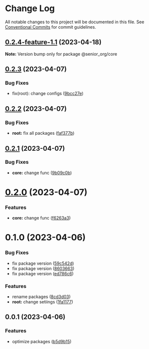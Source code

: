 # Change Log

All notable changes to this project will be documented in this file.
See [Conventional Commits](https://conventionalcommits.org) for commit guidelines.

## [0.2.4-feature-1.1](https://github.com/SeniorIgor/lerna-monorepo/compare/@senior_org/core@0.2.4-feature-1.0...@senior_org/core@0.2.4-feature-1.1) (2023-04-18)

**Note:** Version bump only for package @senior_org/core





## [0.2.3](https://github.com/SeniorIgor/lerna-monorepo/compare/@senior_org/core@0.2.2...@senior_org/core@0.2.3) (2023-04-07)


### Bug Fixes

* fix(root): change configs ([9bcc27e](https://github.com/SeniorIgor/lerna-monorepo/commit/9bcc27eb89fed0f1b70cdffedbc89481371debd6))





## [0.2.2](https://github.com/SeniorIgor/lerna-monorepo/compare/@senior_org/core@0.2.1...@senior_org/core@0.2.2) (2023-04-07)


### Bug Fixes

* **root:** fix all packages ([faf377b](https://github.com/SeniorIgor/lerna-monorepo/commit/faf377bf2cd4d000c89308636bb589f9a2a19e36))





## [0.2.1](https://github.com/SeniorIgor/lerna-monorepo/compare/@senior_org/core@0.2.0...@senior_org/core@0.2.1) (2023-04-07)


### Bug Fixes

* **core:** change func ([9b09c0b](https://github.com/SeniorIgor/lerna-monorepo/commit/9b09c0bc69f4eb87b6f7c4fdc58f801846fba747))





# [0.2.0](https://github.com/SeniorIgor/lerna-monorepo/compare/@senior_org/core@0.1.0...@senior_org/core@0.2.0) (2023-04-07)


### Features

* **core:** change func ([f6263a3](https://github.com/SeniorIgor/lerna-monorepo/commit/f6263a3281be164c95f9884f39eb2663ea87f1dd))





# 0.1.0 (2023-04-06)


### Bug Fixes

* fix package version ([59c542d](https://github.com/SeniorIgor/lerna-monorepo/commit/59c542d50d2895f3d5cad3bd66de65a6304545a5))
* fix package version ([8603663](https://github.com/SeniorIgor/lerna-monorepo/commit/8603663c81ef9a42ffa6b3231dc4099bbae387ea))
* fix package version ([ed786c6](https://github.com/SeniorIgor/lerna-monorepo/commit/ed786c6a153d0096b3b276c4f0c6025879096c66))


### Features

* rename packages ([8cd3d03](https://github.com/SeniorIgor/lerna-monorepo/commit/8cd3d03700e5dc30a19396c07efe1cf331d1d37d))
* **root:** change setiings ([1fa1177](https://github.com/SeniorIgor/lerna-monorepo/commit/1fa1177cb78f71aded1d9c95feedf1246308cb99))



## 0.0.1 (2023-04-06)


### Features

* optimize packages ([b5d9b15](https://github.com/SeniorIgor/lerna-monorepo/commit/b5d9b1533d9055ed128ac5cf85fa40dfc67728bd))
